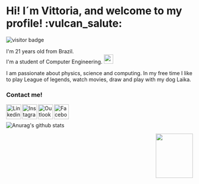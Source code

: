 <h1>Hi! I´m Vittoria, and welcome to my profile! :vulcan_salute:</h1>

<img src="https://visitor-badge.glitch.me/badge?page_id=vittoria-thomasini.vittoria-thomasini" alt="visitor badge"/>
<p align="justify"> 
I'm 21 years old from Brazil.</br>
I'm a student of Computer Engineering. <img src="https://media.giphy.com/media/SUEN0j6R09jeEriEWr/giphy.gif" width="25"> 

I am passionate about physics, science and computing. In my free time I like to play League of legends, watch movies, draw and play with my dog Laika.
</p>
<h3>Contact me!</h3>

<a target="_blank" href="https://www.linkedin.com/in/vittoria-thomasini">
  <img align="left" alt="Linkedin" width="40px" src="https://img.icons8.com/color/48/000000/linkedin.png" />
</a>
<a target="_blank" href="https://www.instagram.com/vittoria-thomasini/">
  <img align="left" alt="Instagram" width="40px" src="https://img.icons8.com/color/48/000000/instagram-new--v2.png" />
</a>
<a target="_blank" href="mailto:vittoriathomasini@hotmail.com">
  <img align="left" alt="Outlook" width="40px" src="https://img.icons8.com/color/48/000000/ms-outlook.png" />
</a>
<a target="_blank" href="https://fb.com/vittoriathomasini">
  <img align="left" alt="Facebook" width="40px" src="https://img.icons8.com/color/48/000000/facebook-circled--v5.png" />
</a></br>

</br>
  
![Anurag's github stats](https://github-readme-stats.vercel.app/api?username=vittoria-thomasini&show_icons=true&theme=jolly)
<!--<img align="right" src="https://media.giphy.com/media/qP2YwW2BpB2K0qMjMk/giphy.gif" width="160" height="120" />--!>

<img align="right" src="https://media.giphy.com/media/fH6uDPLfxDG7RLECgX/giphy.gif" width="100" height="120" />
